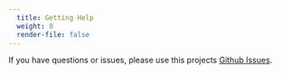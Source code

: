 ```yaml
---
  title: Getting Help
  weight: 8
  render-file: false
---
```


If you have questions or issues, please use this projects [Github Issues](https://github.com/logicalparadox/oath/issues).